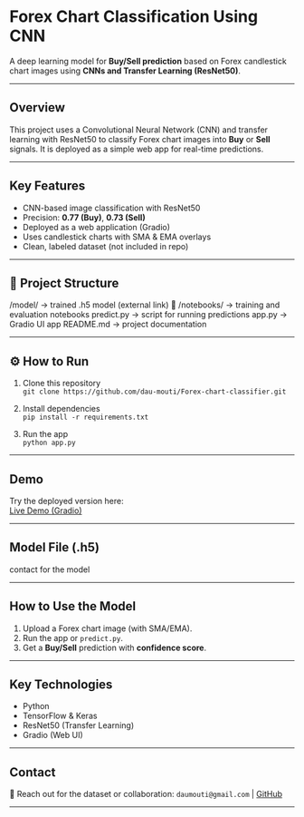 # Forex Chart Classification Using CNN

A deep learning model for **Buy/Sell prediction** based on Forex candlestick chart images using **CNNs and Transfer Learning (ResNet50)**.

---

## Overview

This project uses a Convolutional Neural Network (CNN) and transfer learning with ResNet50 to classify Forex chart images into **Buy** or **Sell** signals. It is deployed as a simple web app for real-time predictions.

---

##  Key Features

-  CNN-based image classification with ResNet50
-  Precision: **0.77 (Buy)**, **0.73 (Sell)**
-  Deployed as a web application (Gradio)
-  Uses candlestick charts with SMA & EMA overlays
-  Clean, labeled dataset (not included in repo)

---

## 📁 Project Structure

/model/         → trained .h5 model (external link)
📒 /notebooks/  → training and evaluation notebooks
predict.py      → script for running predictions
app.py          → Gradio UI app
README.md       → project documentation

---

## ⚙️ How to Run

1. Clone this repository  
   `git clone https://github.com/dau-mouti/Forex-chart-classifier.git`

2. Install dependencies  
   `pip install -r requirements.txt`

3. Run the app  
   `python app.py`

---

## Demo

Try the deployed version here:  
[Live Demo (Gradio)](https://702fa5f169d1637742.gradio.live)

---

## Model File (.h5)

 contact for the model

---

## How to Use the Model

1. Upload a Forex chart image (with SMA/EMA).
2. Run the app or `predict.py`.
3. Get a **Buy/Sell** prediction with **confidence score**.

---

## Key Technologies

- Python
- TensorFlow & Keras
- ResNet50 (Transfer Learning)
- Gradio (Web UI)

---

## Contact

📧 Reach out for the dataset or collaboration:
`daumouti@gmail.com` | [GitHub](https://github.com/dau-mouti)

---
